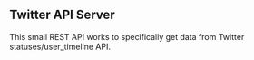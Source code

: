 ## Twitter API Server

This small REST API works to specifically get data from Twitter statuses/user_timeline API.